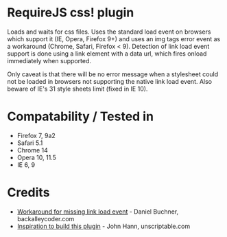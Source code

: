 # RequireJS css! plugin

Loads and waits for css files. Uses the standard load event on browsers which support it (IE, Opera, Firefox 9+) and uses an img tags error event as a workaround (Chrome, Safari, Firefox < 9). Detection of link load event support is done using a link element with a data url, which fires onload immediately when supported.

Only caveat is that there will be no error message when a stylesheet could not be loaded in browsers not supporting the native link load event. Also beware of IE's 31 style sheets limit (fixed in IE 10).

# Compatability / Tested in

* Firefox 7, 9a2
* Safari 5.1
* Chrome 14
* Opera 10, 11.5
* IE 6, 9

# Credits

* [Workaround for missing link load event][1] - Daniel Buchner, backalleycoder.com
* [Inspiration to build this plugin][2] - John Hann, unscriptable.com

[1]: http://www.backalleycoder.com/2011/03/20/link-tag-css-stylesheet-load-event/
[2]: https://github.com/unscriptable/curl/blob/master/src/curl/plugin/css.js
